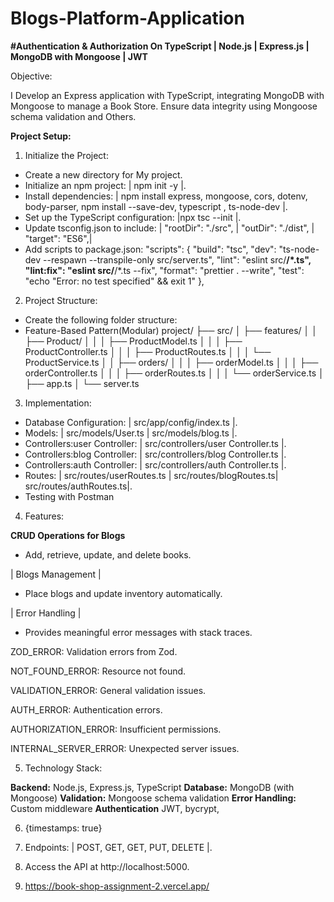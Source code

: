 # Blogs-Platform-Application

**#Authentication & Authorization On TypeScript | Node.js | Express.js | MongoDB with Mongoose | JWT**


Objective:

I Develop an Express application with TypeScript, integrating MongoDB with Mongoose to manage a Book Store. Ensure data integrity using Mongoose schema validation and Others.

**Project Setup:**

1. Initialize the Project:

- Create a new directory for My project.
- Initialize an npm project: | npm init -y |.
- Install dependencies: | npm install express, mongoose, cors, dotenv, body-parser, npm install --save-dev, typescript , ts-node-dev |.
- Set up the TypeScript configuration: |npx tsc --init |.
- Update tsconfig.json to include: | "rootDir": "./src", | "outDir": "./dist", | "target": "ES6",|
- Add scripts to package.json: "scripts": {
  "build": "tsc",
  "dev": "ts-node-dev --respawn --transpile-only src/server.ts",
  "lint": "eslint src/**/\*.ts",
  "lint:fix": "eslint src/**/\*.ts --fix",
  "format": "prettier . --write",
  "test": "echo \"Error: no test specified\" && exit 1"
  },

2. Project Structure:

- Create the following folder structure:
- Feature-Based Pattern(Modular) project/
  ├── src/
  │ ├── features/
  │ │ ├── Product/
  │ │ │ ├── ProductModel.ts
  │ │ │ ├── ProductController.ts
  │ │ │ ├── ProductRoutes.ts
  │ │ │ └── ProductService.ts
  │ │ ├── orders/
  │ │ │ ├── orderModel.ts
  │ │ │ ├── orderController.ts
  │ │ │ ├── orderRoutes.ts
  │ │ │ └── orderService.ts
  │ ├── app.ts
  │ └── server.ts

3. Implementation:

- Database Configuration: | src/app/config/index.ts |.
- Models: | src/models/User.ts | src/models/blog.ts |.
- Controllers:user  Controller: | src/controllers/user Controller.ts |.
- Controllers:blog Controller: | src/controllers/blog Controller.ts |.
- Controllers:auth Controller: | src/controllers/auth Controller.ts |.
- Routes: | src/routes/userRoutes.ts | src/routes/blogRoutes.ts| src/routes/authRoutes.ts|.
- Testing with Postman

4. Features:

**CRUD Operations for Blogs**

- Add, retrieve, update, and delete books.

| Blogs Management |
- Place blogs and update inventory automatically.

| Error Handling |
- Provides meaningful error messages with stack traces.

ZOD_ERROR: Validation errors from Zod.

NOT_FOUND_ERROR: Resource not found.

VALIDATION_ERROR: General validation issues.

AUTH_ERROR: Authentication errors.

AUTHORIZATION_ERROR: Insufficient permissions.

INTERNAL_SERVER_ERROR: Unexpected server issues.

5. Technology Stack:

**Backend:** Node.js, Express.js, TypeScript
**Database:** MongoDB (with Mongoose)
**Validation:** Mongoose schema validation
**Error Handling:** Custom middleware
**Authentication** JWT, bycrypt, 

6. {timestamps: true}

7.  Endpoints: | POST, GET, GET, PUT, DELETE |.

8.  Access the API at http://localhost:5000.

9.  https://book-shop-assignment-2.vercel.app/

